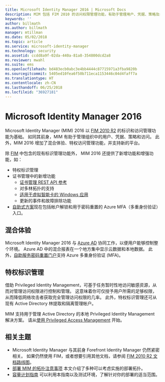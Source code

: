 ```yaml
---
title: Microsoft Identity Manager 2016 | Microsoft Docs
description: MIM 包括 FIM 2010 的访问权限管理功能，有助于管理用户、凭据、策略及组织中的访问权限。
keywords: ''
author: billmath
ms.author: billmath
manager: mtillman
ms.date: 05/02/2018
ms.topic: article
ms.service: microsoft-identity-manager
ms.technology: security
ms.assetid: ccdd8a9f-02da-440a-81a8-354800dcd2a8
ms.reviewer: mwahl
ms.suite: ems
ms.openlocfilehash: bd483ecb0abc3e4bb4444c87715971a3fba9820b
ms.sourcegitcommit: 5405ed10fea6f50b711eca1153446c04d4faff7a
ms.translationtype: HT
ms.contentlocale: zh-CN
ms.lasthandoff: 06/25/2018
ms.locfileid: "36927181"
---
```

# <a name="microsoft-identity-manager-2016"></a>Microsoft Identity Manager 2016

Microsoft Identity Manager (MIM) 2016 以 [FIM 2010 R2](https://technet.microsoft.com/library/jj133885.aspx) 的标识和访问管理功能为基础。 如同其前身，MIM 有助于管理组织中的用户、凭据、策略和访问。  此外，MIM 2016 增加了混合体验、特权访问管理功能，并支持新的平台。

除 [FIM](https://technet.microsoft.com/library/jj133868) 中包含的现有标识管理功能外， MIM 2016 还提供了新增功能和增强功能，如：

- 特权标识管理
- 证书管理中的新增功能
  - [证书管理 REST API 参考](./reference/certificate-management-rest-api-reference.md)
  - 对多林拓扑的支持
  - [适用于虚拟智能卡的 Windows 应用](working-with-mim-certificate-manager.md)
  - 更新的事件和故障排除功能 
- [自助式方案](working-with-self-service-password-reset.md)现在包括帐户解锁和用于密码重置的 Azure MFA（多重身份验证）入口。

## <a name="hybrid-experience"></a>混合体验

Microsoft Identity Manager 2016 与 [Azure AD](https://docs.microsoft.com/azure/active-directory/active-directory-whatis) 协同工作，以便用户能够控制整个环境。 Azure AD 中的混合报表在一个地方集中显示云数据和本地数据。 此外，[自助服务密码重置门户](working-with-self-service-password-reset.md)支持 Azure 多重身份验证 (MFA)。

## <a name="privileged-identity-management"></a>特权标识管理

借助 Privileged Identity Management，可基于任务暂时性地访问敏感资源，从而对管理访问权限进行控制和管理。 这意味着你可仅授予用户所需的足够权限，从而降低网络攻击者获取完全管理访问权限的几率。 此外，特权标识管理还可从现有 Active Directory 林提取和隔离管理帐户。

MIM 支持用于管理 Active Directory 的本地 Privileged Identity Management 解决方案。 请从[使用 Privileged Access Management](./pam/privileged-identity-management-for-active-directory-domain-services.md) 开始。

## <a name="related-topics"></a>相关主题

- Microsoft Identity Manager 与其前身 Forefront Identity Manager 仍然紧密相关。 如果仍然使用 FIM，或者想要引用其他文档，请参阅 [FIM 2010 R2 文档路线图](https://technet.microsoft.com/library/jj133885.aspx)。
- [部署 MIM 的拓扑注意事项](topology-considerations.md) 本文介绍了多种可以考虑实施的部署拓扑。
- [容量计划指南](capacity-planning-guide.md) 可以利用本指南以及测试环境，了解针对你的部署的适当范围。